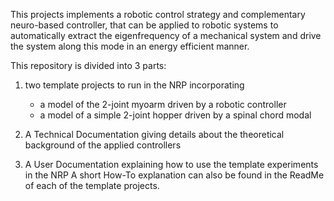 This projects implements a robotic control strategy and complementary neuro-based controller, that can be applied to robotic systems to automatically extract the eigenfrequency of a mechanical system and drive the system along this mode in an energy efficient manner. 

This repository is divided into 3 parts: 
1) two template projects to run in the NRP incorporating 
   - a model of the 2-joint myoarm driven by a robotic controller
   - a model of a simple 2-joint hopper driven by a spinal chord modal

2) A Technical Documentation giving details about the theoretical background of the applied controllers

3) A User Documentation explaining how to use the template experiments in the NRP
   A short How-To explanation can also be found in the ReadMe of each of the template projects. 
